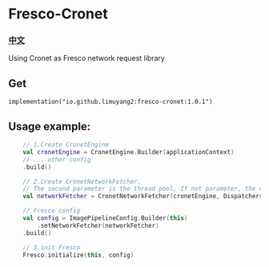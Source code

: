 # Fresco-Cronet
### [中文](https://github.com/limuyang2/Fresco-Cronet/blob/main/README_CN.md)

Using Cronet as Fresco network request library

## Get
```
implementation("io.github.limuyang2:fresco-cronet:1.0.1")
```

## Usage example:
```kotlin
    // 1.Create CronetEngine
    val cronetEngine = CronetEngine.Builder(applicationContext)
    // ... other config
    .build()

    // 2.Create CronetNetworkFetcher. 
    // The second parameter is the thread pool, If not parameter, the default is used
    val networkFetcher = CronetNetworkFetcher(cronetEngine, Dispatchers.IO.asExecutor())

    // Fresco config
    val config = ImagePipelineConfig.Builder(this)
        .setNetworkFetcher(networkFetcher)
    .build()

    // 3.init Fresco
    Fresco.initialize(this, config)
```
